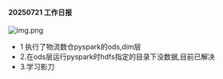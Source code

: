 #### 20250721 工作日报
![img.png](img.png)
* 1 执行了物流数仓pyspark的ods,dim层
* 2.在ods层运行pyspark时hdfs指定的目录下没数据,目前已解决
* 3.学习影刀